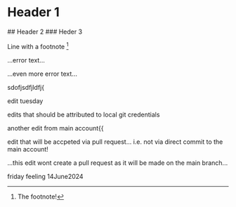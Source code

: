 # Header 1
## Header 2
### Heder 3

Line with a footnote [^1]
[^1]: The footnote!


...error text...

...even more error text...


sdofjsdfjldfj{

edit tuesday


edits that should be attributed to local git credentials

another edit from main account{{


edit that will be accpeted via pull request... i.e. not via direct commit to the main account!

...this edit wont create a pull request as it will be made on the main branch...

friday feeling 14June2024

